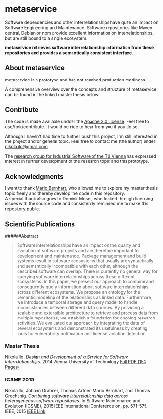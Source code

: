 # metaservice

Software dependencies and other interrelationships have quite an impact on Software Engineering and Maintenance.
Software repositories like Maven central, Debian or npm provide excellent information on interrelationships, but are still bound to a single ecosystem.

**metaservice retrieves software interrelationship information from these repositories and provides a semantically consistent interface**.

## About metaservice
metaservice is a prototype and has not reached production readiness.

A comprehensive overview over the concepts and structure of metaservice can be found in the linked master thesis below.

## Contribute

The code is made available undder the [Apache 2.0 License](./LICENSE). Feel free to use/fork/contribute. It would be nice to hear from you if you do so.

Although I haven't had time to further push this project,  I'm still  interested in the project and/or general topic.
Feel free to contact me (the author) under:
[nikola.ilo@gmail.com](mailto:nikola.ilo@gmail.com)

The [research group for Industrial Software of the TU Vienna](https://www.inso.tuwien.ac.at/) has expressed interest in further development of the research topic and this prototype.


## Acknowledgments
I want to thank [Mario Bernhart](https://www.inso.tuwien.ac.at/people/directing-competence/mario-bernhart/), who allowed me to explore my master thesis topic freely and thereby develop the code in this repository.    
A special thank also goes to Domink Moser, who looked through licensing issues with the source code and consistently reminded me to make this repository public.

## Scientific Publications
######Abstract

> Software interrelationships have an impact on the quality and evolution of software projects and are therefore important to development and maintenance. Package management and build systems result in software ecosystems that usually are syntactically and semantically incompatible with each other, although the described software can overlap. There is currently no general way for querying software interrelationships across these different ecosystems. In this paper, we present our approach to combine and consequently query information about software interrelationships across different ecosystems. We propose an ontology for the semantic modeling of the relationships as linked data. Furthermore, we introduce a temporal storage and query model to handle inconsistencies between different data sources. By providing a scalable and extensible architecture to retrieve and process data from multiple repositories, we establish a foundation for ongoing research activities. We evaluated our approach by integrating the data of several ecosystems and demonstrated its usefulness by creating tools for vulnerability notification and license violation detection.

### Master Thesis

Nikola Ilo. *Design and Development of a Service for Software Interrelationships*. 2014 Vienna University of Technology
[Full PDF (153 Pages)](http://repositum.tuwien.ac.at/obvutwhs/download/pdf/1634167?originalFilename=true)

### ICSME 2015
Nikola Ilo, Johann Grabner, Thomas Artner, Mario Bernhart, and Thomas Grechenig. *Combining software interrelationship data across heterogeneous software repositories.* In Software Maintenance and Evolution (ICSME), 2015 IEEE International Conference on, pp. 571-575. IEEE, 2015 [IEEE Link](http://ieeexplore.ieee.org/document/7332516/)

